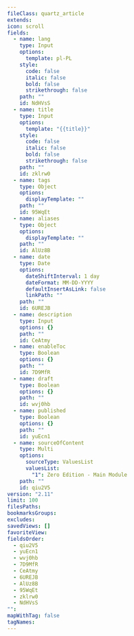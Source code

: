 ```yaml
---
fileClass: quartz_article
extends: 
icon: scroll
fields:
  - name: lang
    type: Input
    options:
      template: pl-PL
    style:
      code: false
      italic: false
      bold: false
      strikethrough: false
    path: ""
    id: NdHVsS
  - name: title
    type: Input
    options:
      template: "{{title}}"
    style:
      code: false
      italic: false
      bold: false
      strikethrough: false
    path: ""
    id: zklrw0
  - name: tags
    type: Object
    options:
      displayTemplate: ""
    path: ""
    id: 95WqEt
  - name: aliases
    type: Object
    options:
      displayTemplate: ""
    path: ""
    id: AlUz8B
  - name: date
    type: Date
    options:
      dateShiftInterval: 1 day
      dateFormat: MM-DD-YYYY
      defaultInsertAsLink: false
      linkPath: ""
    path: ""
    id: 6UREJB
  - name: description
    type: Input
    options: {}
    path: ""
    id: CeAtmy
  - name: enableToc
    type: Boolean
    options: {}
    path: ""
    id: 7D9MfR
  - name: draft
    type: Boolean
    options: {}
    path: ""
    id: wvj0hb
  - name: published
    type: Boolean
    options: {}
    path: ""
    id: yuEcn1
  - name: sourceOfContent
    type: Multi
    options:
      sourceType: ValuesList
      valuesList:
        "1": Zero Edition - Main Module
    path: ""
    id: qiu2V5
version: "2.11"
limit: 100
filesPaths: 
bookmarksGroups: 
excludes: 
savedViews: []
favoriteView: 
fieldsOrder:
  - qiu2V5
  - yuEcn1
  - wvj0hb
  - 7D9MfR
  - CeAtmy
  - 6UREJB
  - AlUz8B
  - 95WqEt
  - zklrw0
  - NdHVsS
"": 
mapWithTag: false
tagNames: 
---
```

